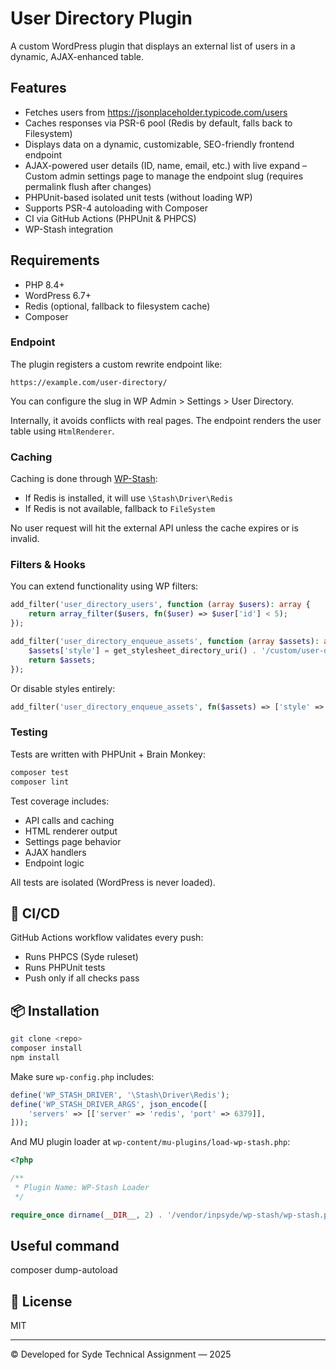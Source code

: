 # User Directory Plugin

A custom WordPress plugin that displays an external list of users in a dynamic, AJAX-enhanced table.

## Features

- Fetches users from https://jsonplaceholder.typicode.com/users
- Caches responses via PSR-6 pool (Redis by default, falls back to Filesystem)
- Displays data on a dynamic, customizable, SEO-friendly frontend endpoint
- AJAX-powered user details (ID, name, email, etc.) with live expand
– Custom admin settings page to manage the endpoint slug (requires permalink flush after changes)
- PHPUnit-based isolated unit tests (without loading WP)
- Supports PSR-4 autoloading with Composer
- CI via GitHub Actions (PHPUnit & PHPCS)
- WP-Stash integration

## Requirements

- PHP 8.4+
- WordPress 6.7+
- Redis (optional, fallback to filesystem cache)
- Composer

### Endpoint

The plugin registers a custom rewrite endpoint like:

```
https://example.com/user-directory/
```

You can configure the slug in WP Admin > Settings > User Directory.

Internally, it avoids conflicts with real pages. The endpoint renders the user table using `HtmlRenderer`.

### Caching

Caching is done through [WP-Stash](https://github.com/inpsyde/wp-stash):

- If Redis is installed, it will use `\Stash\Driver\Redis`
- If Redis is not available, fallback to `FileSystem`

No user request will hit the external API unless the cache expires or is invalid.

### Filters & Hooks

You can extend functionality using WP filters:

```php
add_filter('user_directory_users', function (array $users): array {
    return array_filter($users, fn($user) => $user['id'] < 5);
});
```

```php
add_filter('user_directory_enqueue_assets', function (array $assets): array {
    $assets['style'] = get_stylesheet_directory_uri() . '/custom/user-directory.css';
    return $assets;
});
```

Or disable styles entirely:

```php
add_filter('user_directory_enqueue_assets', fn($assets) => ['style' => false]);
```

### Testing

Tests are written with PHPUnit + Brain Monkey:

```bash
composer test
composer lint
```

Test coverage includes:

- API calls and caching
- HTML renderer output
- Settings page behavior
- AJAX handlers
- Endpoint logic

All tests are isolated (WordPress is never loaded).

## 🧪 CI/CD

GitHub Actions workflow validates every push:

- Runs PHPCS (Syde ruleset)
- Runs PHPUnit tests
- Push only if all checks pass

## 📦 Installation

```bash
git clone <repo>
composer install
npm install
```

Make sure `wp-config.php` includes:

```php
define('WP_STASH_DRIVER', '\Stash\Driver\Redis');
define('WP_STASH_DRIVER_ARGS', json_encode([
    'servers' => [['server' => 'redis', 'port' => 6379]],
]));
```

And MU plugin loader at `wp-content/mu-plugins/load-wp-stash.php`:

```php
<?php

/**
 * Plugin Name: WP-Stash Loader
 */

require_once dirname(__DIR__, 2) . '/vendor/inpsyde/wp-stash/wp-stash.php';
```

## Useful command

composer dump-autoload

## 🪪 License

MIT

---

© Developed for Syde Technical Assignment — 2025
